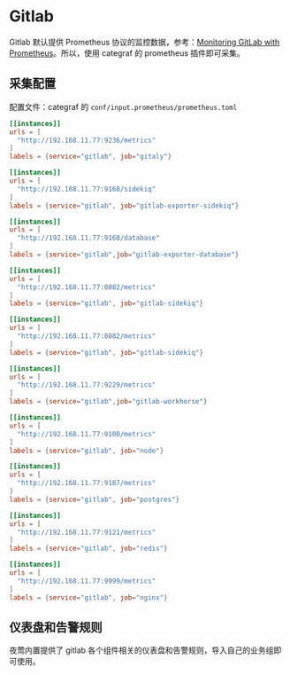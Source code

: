 # Gitlab

Gitlab 默认提供 Prometheus 协议的监控数据，参考：[Monitoring GitLab with Prometheus](https://docs.gitlab.com/ee/administration/monitoring/prometheus/)。所以，使用 categraf 的 prometheus 插件即可采集。

## 采集配置

配置文件：categraf 的 `conf/input.prometheus/prometheus.toml`

```toml
[[instances]]
urls = [
  "http://192.168.11.77:9236/metrics"
]
labels = {service="gitlab", job="gitaly"}

[[instances]]
urls = [
  "http://192.168.11.77:9168/sidekiq"
]
labels = {service="gitlab", job="gitlab-exporter-sidekiq"}

[[instances]]
urls = [
  "http://192.168.11.77:9168/database"
]
labels = {service="gitlab",job="gitlab-exporter-database"}

[[instances]]
urls = [
  "http://192.168.11.77:8082/metrics"
]
labels = {service="gitlab", job="gitlab-sidekiq"}

[[instances]]
urls = [
  "http://192.168.11.77:8082/metrics"
]
labels = {service="gitlab", job="gitlab-sidekiq"}

[[instances]]
urls = [
  "http://192.168.11.77:9229/metrics"
]
labels = {service="gitlab",job="gitlab-workhorse"}

[[instances]]
urls = [
  "http://192.168.11.77:9100/metrics"
]
labels = {service="gitlab", job="node"}

[[instances]]
urls = [
  "http://192.168.11.77:9187/metrics"
]
labels = {service="gitlab", job="postgres"}

[[instances]]
urls = [
  "http://192.168.11.77:9121/metrics"
]
labels = {service="gitlab", job="redis"}

[[instances]]
urls = [
  "http://192.168.11.77:9999/metrics"
]
labels = {service="gitlab", job="nginx"}
```

## 仪表盘和告警规则

夜莺内置提供了 gitlab 各个组件相关的仪表盘和告警规则，导入自己的业务组即可使用。

